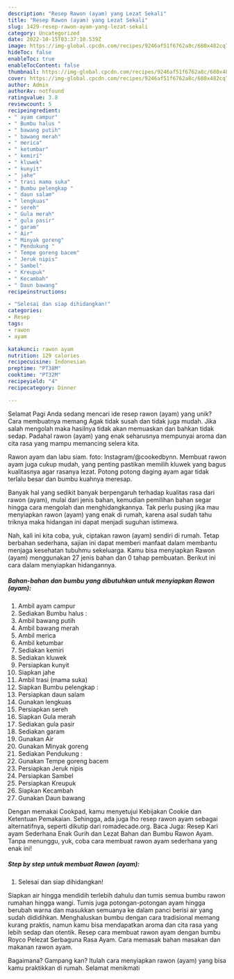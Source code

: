 ```yaml
---
description: "Resep Rawon (ayam) yang Lezat Sekali"
title: "Resep Rawon (ayam) yang Lezat Sekali"
slug: 1429-resep-rawon-ayam-yang-lezat-sekali
category: Uncategorized
date: 2022-10-15T03:37:10.539Z
image: https://img-global.cpcdn.com/recipes/9246af51f6762a8c/680x482cq70/rawon-ayam-foto-resep-utama.jpg
hideToc: false
enableToc: true
enableTocContent: false
thumbnail: https://img-global.cpcdn.com/recipes/9246af51f6762a8c/680x482cq70/rawon-ayam-foto-resep-utama.jpg
cover: https://img-global.cpcdn.com/recipes/9246af51f6762a8c/680x482cq70/rawon-ayam-foto-resep-utama.jpg
author: Admin
authorAv: notfound
ratingvalue: 3.8
reviewcount: 5
recipeingredient:
- " ayam campur"
- " Bumbu halus "
- " bawang putih"
- " bawang merah"
- " merica"
- " ketumbar"
- " kemiri"
- " kluwek"
- " kunyit"
- " jahe"
- " trasi mama suka"
- " Bumbu pelengkap "
- " daun salam"
- " lengkuas"
- " sereh"
- " Gula merah"
- " gula pasir"
- " garam"
- " Air"
- " Minyak goreng"
- " Pendukung "
- " Tempe goreng bacem"
- " Jeruk nipis"
- " Sambel"
- " Kreupuk"
- " Kecambah"
- " Daun bawang"
recipeinstructions:

- "Selesai dan siap dihidangkan!"
categories:
- Resep
tags:
- rawon
- ayam

katakunci: rawon ayam 
nutrition: 129 calories
recipecuisine: Indonesian
preptime: "PT38M"
cooktime: "PT32M"
recipeyield: "4"
recipecategory: Dinner

---
```



Selamat Pagi Anda sedang mencari ide resep rawon (ayam) yang unik? Cara membuatnya memang Agak tidak susah dan tidak juga mudah. Jika salah mengolah maka hasilnya tidak akan memuaskan dan bahkan tidak sedap. Padahal rawon (ayam) yang enak seharusnya mempunyai aroma dan cita rasa yang mampu memancing selera kita.


Rawon ayam dan labu siam. foto: Instagram/@cookedbynn. Membuat rawon ayam juga cukup mudah, yang penting pastikan memilih kluwek yang bagus kualitasnya agar rasanya lezat. Potong potong daging ayam agar tidak terlalu besar dan bumbu kuahnya meresap.

Banyak hal yang sedikit banyak berpengaruh terhadap kualitas rasa dari rawon (ayam), mulai dari jenis bahan, kemudian pemilihan bahan segar hingga cara mengolah dan menghidangkannya. Tak perlu pusing jika mau menyiapkan rawon (ayam) yang enak di rumah, karena asal sudah tahu triknya maka hidangan ini dapat menjadi suguhan istimewa.


Nah, kali ini kita coba, yuk, ciptakan rawon (ayam) sendiri di rumah. Tetap berbahan sederhana, sajian ini dapat memberi manfaat dalam membantu menjaga kesehatan tubuhmu sekeluarga. Kamu bisa menyiapkan Rawon (ayam) menggunakan 27 jenis bahan dan 0 tahap pembuatan. Berikut ini cara dalam menyiapkan hidangannya.

<!--inarticleads1-->

##### Bahan-bahan dan bumbu yang dibutuhkan untuk menyiapkan Rawon (ayam):

1. Ambil  ayam campur
1. Sediakan  Bumbu halus :
1. Ambil  bawang putih
1. Ambil  bawang merah
1. Ambil  merica
1. Ambil  ketumbar
1. Sediakan  kemiri
1. Sediakan  kluwek
1. Persiapkan  kunyit
1. Siapkan  jahe
1. Ambil  trasi (mama suka)
1. Siapkan  Bumbu pelengkap :
1. Persiapkan  daun salam
1. Gunakan  lengkuas
1. Persiapkan  sereh
1. Siapkan  Gula merah
1. Sediakan  gula pasir
1. Sediakan  garam
1. Gunakan  Air
1. Gunakan  Minyak goreng
1. Sediakan  Pendukung :
1. Gunakan  Tempe goreng bacem
1. Persiapkan  Jeruk nipis
1. Persiapkan  Sambel
1. Persiapkan  Kreupuk
1. Siapkan  Kecambah
1. Gunakan  Daun bawang


Dengan memakai Cookpad, kamu menyetujui Kebijakan Cookie dan Ketentuan Pemakaian. Sehingga, ada juga lho resep rawon ayam sebagai alternatifnya, seperti dikutip dari romadecade.org. Baca Juga: Resep Kari ayam Sederhana Enak Gurih dan Lezat Bahan dan Bumbu Rawon Ayam. Tanpa menunggu, yuk, coba cara membuat rawon ayam sederhana yang enak ini! 

<!--inarticleads2-->

##### Step by step untuk membuat Rawon (ayam):


1. Selesai dan siap dihidangkan!

Siapkan air hingga mendidih terlebih dahulu dan tumis semua bumbu rawon rumahan hingga wangi. Tumis juga potongan-potongan ayam hingga berubah warna dan masukkan semuanya ke dalam panci berisi air yang sudah dididihkan. Menghaluskan bumbu dengan cara tradisional memang kurang praktis, namun kamu bisa mendapatkan aroma dan cita rasa yang lebih sedap dan otentik. Resep cara membuat rawon ayam dengan bumbu Royco Pelezat Serbaguna Rasa Ayam. Cara memasak bahan masakan dan makanan rawon ayam. 

Bagaimana? Gampang kan? Itulah cara menyiapkan rawon (ayam) yang bisa kamu praktikkan di rumah. Selamat menikmati
